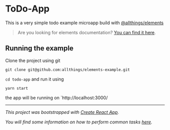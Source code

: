 # ToDo-App

This is a very simple todo example microapp build with [@allthings/elements](https://github.com/allthings/elements)

> Are you looking for elements documentation? [You can find it here](https://developers.allthings.me/elements/).

## Running the example

Clone the project using git

`git clone git@github.com:allthings/elements-example.git`

`cd todo-app` and run it using

`yarn start`

the app will be running on `http://localhost:3000/

****

*This project was bootstrapped with [Create React App](https://github.com/facebookincubator/create-react-app).*

*You will find some information on how to perform common tasks [here](https://github.com/facebookincubator/create-react-app/blob/master/packages/react-scripts/template/README.md).*
